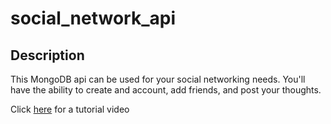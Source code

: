 # social_network_api

## Description

This MongoDB api can be used for your social networking needs. You'll have the ability to create and account, add friends, and post your thoughts.

Click [here](https://drive.google.com/file/d/1H2i-fwksgor1Ak49DX7Nhbp3YUCer5mC/view) for a tutorial video